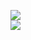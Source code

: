 [![](https://img.shields.io/badge/Made%20With-Github%20Spray-lightgrey.svg?style=for-the-badge&logo=github)](https://github.com/Annihil/github-spray#3383)  
[![](https://i.imgur.com/2DrTn0Z.gif)](https://github.com/Annihil/github-spray)